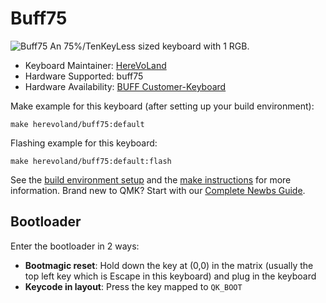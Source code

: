 # Buff75

![Buff75](https://imgur.com/UjwWjYY.jpg)
An 75%/TenKeyLess sized keyboard with 1 RGB.

* Keyboard Maintainer: [HereVoLand](https://github.com/Vem-596)
* Hardware Supported: buff75
* Hardware Availability: [BUFF Customer-Keyboard](https://shop107132374.taobao.com)

Make example for this keyboard (after setting up your build environment):

    make herevoland/buff75:default
       
Flashing example for this keyboard:

    make herevoland/buff75:default:flash
    
See the [build environment setup](https://docs.qmk.fm/#/getting_started_build_tools) and the [make instructions](https://docs.qmk.fm/#/getting_started_make_guide) for more information. Brand new to QMK? Start with our [Complete Newbs Guide](https://docs.qmk.fm/#/newbs).

## Bootloader

Enter the bootloader in 2 ways:

- **Bootmagic reset**: Hold down the key at (0,0) in the matrix (usually the top left key which is Escape in this keyboard) and plug in the keyboard
- **Keycode in layout**: Press the key mapped to `QK_BOOT` 
